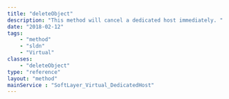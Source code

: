 ```yaml
---
title: "deleteObject"
description: "This method will cancel a dedicated host immediately. "
date: "2018-02-12"
tags:
    - "method"
    - "sldn"
    - "Virtual"
classes:
    - "deleteObject"
type: "reference"
layout: "method"
mainService : "SoftLayer_Virtual_DedicatedHost"
---
```

